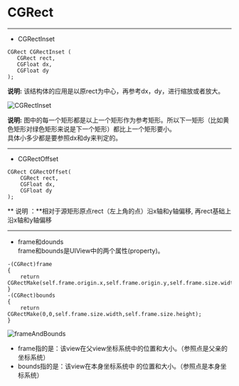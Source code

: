 # CGRect
---
* CGRectInset  
``` objc
CGRect CGRectInset (
   CGRect rect,
   CGFloat dx,
   CGFloat dy
);
```  
**说明:** 该结构体的应用是以原rect为中心，再参考dx，dy，进行缩放或者放大。

![CGRectInset](http://images.cnblogs.com/cnblogs_com/85538649/CGRectInset.jpg)

**说明:** 图中的每一个矩形都是以上一个矩形作为参考矩形。所以下一矩形（比如黄色矩形对绿色矩形来说是下一个矩形）都比上一个矩形要小。  
具体小多少都是要参照dx和dy来判定的。<br />

---

* CGRectOffset  
```objc
CGRect CGRectOffset(
    CGRect rect,
    CGFloat dx,
    CGFloat dy
);
```   
** 说明 ：**相对于源矩形原点rect（左上角的点）沿x轴和y轴偏移, 再rect基础上沿x轴和y轴偏移


---


* frame和dounds  
frame和bounds是UIView中的两个属性(property)。  
``` objc
-(CGRect)frame
{
    return CGRectMake(self.frame.origin.x,self.frame.origin.y,self.frame.size.width,self.frame.size.height);
}
-(CGRect)bounds
{
    return CGRectMake(0,0,self.frame.size.width,self.frame.size.height);
}
```
![frameAndBounds](http://pic002.cnblogs.com/images/2011/315766/2011081514215034.png)
<br/>
  * frame指的是：该view在父view坐标系统中的位置和大小。（参照点是父亲的坐标系统）
  * bounds指的是：该view在本身坐标系统中 的位置和大小。（参照点是本身坐标系统） <br />    
  
  

